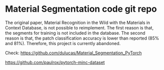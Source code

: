 # Material Segmentation code git repo

The original paper, Material Recognition in the Wild with the Materials in Context Database, is not possible to reimplement. The first reason is that, the segments for training is not included in the database. The second reason is that, the patch classification accuracy is lower than reported (85% and 81%). Therefore, this project is currently abandoned.

Check:
https://github.com/dulucas/Material_Segmentation_PyTorch

https://github.com/paulrox/pytorch-minc-dataset